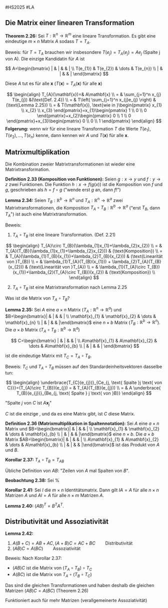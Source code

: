#HS2025 #LA 

## Die Matrix einer linearen Transformation

**Theorem 2.26:** Sei $T:\mathbb{R}^{n}\to\mathbb{R}^{m}$ eine lineare Transformation. Es gibt eine eindeutige $m\times n$ Matrix $A$ sodass $T=T_{A}$.

Beweis: für $T=T_{A}$ brauchen wir insbesondere $T(e_{j}) = T_{A}(e_{j})=Ae_{j}\text{ (Spalte j von A)}$. Die einzige Kandidatin für $A$ ist

$$
A=\begin{bmatrix}
| & | &  & | \\
T(e_{1}) & T(e_{2}) & \dots & T(e_{n}) \\
| & | &  & |
\end{bmatrix}
$$

Diese $A$ tut es für alle $\mathbf{x}$ ($T(\mathbf{x})=T_{A}(\mathbf{x})$ für alle $\mathbf{x}$)

$$
\begin{align}
T_{A}(\mathbf{x})=& A\mathbf{x} \\
= & \sum_{j=1}^n x_{j} T(e_{j}) &(\text{Def. 2.4}) \\
=  & T\left( \sum_{j=1}^n x_{j}e_{j} \right) & (\text{Lemma 2.25}) \\
= & T(\mathbf{x}), \text{wie in }\begin{pmatrix}
x_{1} \\
x_{2} \\
x_{3}
\end{pmatrix}=x_{1}\begin{pmatrix}
1 \\
0 \\
0
\end{pmatrix}+x_{2}\begin{pmatrix}
0 \\
1 \\
0
\end{pmatrix}+x_{3}\begin{pmatrix}
0 \\
0 \\
1
\end{pmatrix}
\end{align}
$$
**Folgerung:** wenn wir für eine lineare Transformation $T$ die Werte $T(e_{1}), T(e_{2}),\dots,T(e_{n})$ kenne, dann kennen wir $A$ und $T(\mathbf{x})$ für alle $\mathbf{x}$.

## Matrixmultiplikation 

Die Kombination zweier Matrixtransformationen ist wieder eine Matrixtransformation.

**Definition 2.33 (Komposition von Funktionen):** Seien $g:x\to y$ und $f:y\to z$ zwei Funktionen. Die Funktion $h: x\to f(g(x))$ ist die Komposition von $f$ und $g$, geschrieben als $h=f \circ g$ ("wende erst $g$ an, dann $f$!")

**Lemma 2.34:** Seien $T_{B}:\mathbb{R}^{b}\to \mathbb{R}^{n}$ und $T_{A}:\mathbb{R}^{n}\to\mathbb{R}^{a}$ zwei Matrixtransformationen, die Komposition $T_{A}\circ T_{B}:\mathbb{R}^{b}\to \mathbb{R}^{a}$ ("erst $T_{B}$, dann $T_{A}$") ist auch eine Matrixtransformation.

Beweis:
1. $T_{A}\circ T_{B}$ ist eine lineare Transformation. (Def. 2.21)

$$
\begin{align}
T_{A}\circ T_{B}(\lambda_{1}x_{1}+\lambda_{2}x_{2}) \\
=  & T_{A}(T_{B}(\lambda_{1}x_{1}+\lambda_{2}x_{2}))  & (\text{Komposition}) \\
= & T_{A}(\lambda_{1}T_{B}(x_{1})+\lambda_{2}T_{B}(x_{2})) & (\text{Linearität von }T_{B}) \\
= & \lambda_{1}T_{A}(T_{B}(x_{1})) + \lambda_{2}T_{A}(T_{B}(x_{2})) & (\text{Linearität von }T_{A}) \\
= & \lambda_{1}(T_{A}\circ T_{B})(x_{1})+\lambda_{2}(T_{A}\circ T_{B})(x_{2}) & (\text{Komposition}) \\
\end{align}
$$

2. $T_{A}\circ T_{B}$ ist eine Matrixtransformation nach Lemma 2.25

Was ist die Matrix von $T_{A}\circ T_{B}$?

**Lemma 2.35:** Sei $A$ eine $a\times n$ Matrix ($T_{A}:\mathbb{R}^{n}\to\mathbb{R}^{a}$) und $B=\begin{bmatrix}| & | &  & | \\ \mathbf{x}_{1} & \mathbf{x}_{2} & \dots & \mathbf{x}_{n} \\ | & | &  & |\end{bmatrix}$ eine $n\times b$ Matrix ($T_{B}: \mathbb{R}^{b}\to\mathbb{R}^{n}$). Die $a\times b$ Matrix ($T_{A}\circ T_{B}: \mathbb{R}^{b}\to \mathbb{R}^{a}$)

$$
C=\begin{bmatrix}
| & | &  & | \\
A\mathbf{x}_{1} & A\mathbf{x}_{2} & \dots & A\mathbf{x}_{b} \\
| & | &  & |
\end{bmatrix}
$$

ist die eindeutige Matrix mit $T_{C}=T_{A} \circ T_{B}$.

Beweis: $T_{C}$ und $T_{A}\circ T_{B}$ müssen auf den Standardeinheitsvektoren dasselbe tun:

$$
\begin{align}
\underbrace{T_{C}(e_{j})}_{Ce_{j, \text{ Spalte }j \text{ von C}}}=(T_{A}\circ T_{B})(e_{j}) = & T_{A}(T_{B}(e_{j})) \\
= & A \underbrace{ T_{B}(e_{j})}_{Be_{j, \text{ Spalte } j \text{ von }B}}
\end{align}
$$

"Spalte $j$ von $C$ ist $A\mathbf{x}_{j}$"

$C$ ist die einzige , und da es eine Matrix gibt, ist $C$ diese Matrix.

**Definition 2.36 (Matrixmultiplikation in Spaltennotation):** Sei $A$ eine $a\times n$ Matrix und $B=\begin{bmatrix}| & | &  & | \\ \mathbf{x}_{1} & \mathbf{x}_{2} & \dots & \mathbf{x}_{b} \\ | & | &  & |\end{bmatrix}$ eine $n\times b$. Die $a\times b$ Matrix $AB=\begin{bmatrix}| & | &  & | \\ A\mathbf{x}_{1} & A\mathbf{x}_{2} & \dots & A\mathbf{x}_{b} \\ | & | &  & |\end{bmatrix}$ ist das Produkt von $A$ und $B$.

**Korollar 2.37:** $T_{A} \circ T_{B}=T_{AB}$

Übliche Definition von $AB$: "Zeilen von $A$ mal Spalten von $B$".

**Beobachtung 2.38:** Sei %

**Korollar 2.41:** Sei $I$ die $m\times n$ Identitätsmatrix. Dann gilt $IA=A$ für alle $n\times n$ Matrizen $A$ und $AI=A$ für alle $n\times m$ Matrizen $A$.

**Lemma 2.40:** $(AB)^T = B^TA^T$.

## Distributivität und Assoziativität

**Lemma 2.42:**
1. $A(B+C)=AB+AC, (A+B)C=AC+BC\qquad\text{Distributivität}$
2. $(AB)C=A(BC)\qquad\text{Assoziativität}$

Beweis: Nach Korollar 2.37:
- $(AB)C$ ist die Matrix von $(T_{A}\circ T_{B})\circ T_{C}$
- $A(BC)$ ist die Matrix von $T_{A} \circ (T_{B}\circ T_{C})$

Das sind die gleichen Transformationen und haben deshalb die gleichen Matrizen $(AB)C = A(BC)$ (Theorem 2.26)

Funktioniert auch für mehr Matrizen (verallgemeinerte Assoziativität)